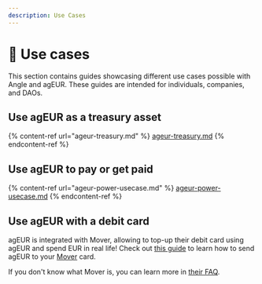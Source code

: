 ```yaml
---
description: Use Cases
---
```


# 🧩 Use cases

This section contains guides showcasing different use cases possible with Angle and agEUR. These guides are intended for individuals, companies, and DAOs.

## Use agEUR as a treasury asset

{% content-ref url="ageur-treasury.md" %}
[ageur-treasury.md](ageur-treasury.md)
{% endcontent-ref %}

## Use agEUR to pay or get paid

{% content-ref url="ageur-power-usecase.md" %}
[ageur-power-usecase.md](ageur-power-usecase.md)
{% endcontent-ref %}

## Use agEUR with a debit card

agEUR is integrated with Mover, allowing to top-up their debit card using agEUR and spend EUR in real life! Check out [this guide](https://faq.viamover.com/angle-protocol/how-to-top-up-mover-debit-card-with-ageur-tokens) to learn how to send agEUR to your [Mover](https://viamover.com/) card. 

If you don't know what Mover is, you can learn more in [their FAQ](https://faq.viamover.com/what-does-mover-do). 

